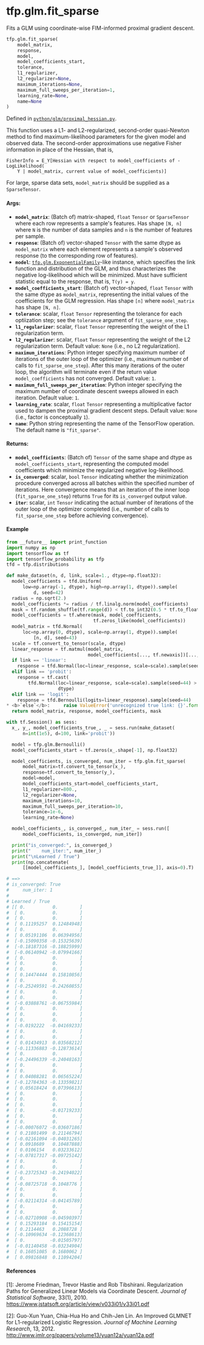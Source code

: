 <div itemscope itemtype="http://developers.google.com/ReferenceObject">
<meta itemprop="name" content="tfp.glm.fit_sparse" />
<meta itemprop="path" content="Stable" />
</div>

# tfp.glm.fit_sparse

Fits a GLM using coordinate-wise FIM-informed proximal gradient descent.

``` python
tfp.glm.fit_sparse(
    model_matrix,
    response,
    model,
    model_coefficients_start,
    tolerance,
    l1_regularizer,
    l2_regularizer=None,
    maximum_iterations=None,
    maximum_full_sweeps_per_iteration=1,
    learning_rate=None,
    name=None
)
```



Defined in [`python/glm/proximal_hessian.py`](https://github.com/tensorflow/probability/tree/master/tensorflow_probability/python/glm/proximal_hessian.py).

<!-- Placeholder for "Used in" -->

This function uses a L1- and L2-regularized, second-order quasi-Newton method
to find maximum-likelihood parameters for the given model and observed data.
The second-order approximations use negative Fisher information in place of
the Hessian, that is,

```none
FisherInfo = E_Y[Hessian with respect to model_coefficients of -LogLikelihood(
    Y | model_matrix, current value of model_coefficients)]
```

For large, sparse data sets, `model_matrix` should be supplied as a
`SparseTensor`.

#### Args:

* <b>`model_matrix`</b>: (Batch of) matrix-shaped, `float` `Tensor` or `SparseTensor`
    where each row represents a sample's features.  Has shape `[N, n]` where
    `N` is the number of data samples and `n` is the number of features per
    sample.
* <b>`response`</b>: (Batch of) vector-shaped `Tensor` with the same dtype as
    `model_matrix` where each element represents a sample's observed response
    (to the corresponding row of features).
* <b>`model`</b>: <a href="../../tfp/glm/ExponentialFamily.md"><code>tfp.glm.ExponentialFamily</code></a>-like instance, which specifies the link
    function and distribution of the GLM, and thus characterizes the negative
    log-likelihood which will be minimized. Must have sufficient statistic
    equal to the response, that is, `T(y) = y`.
* <b>`model_coefficients_start`</b>: (Batch of) vector-shaped, `float` `Tensor` with
    the same dtype as `model_matrix`, representing the initial values of the
    coefficients for the GLM regression.  Has shape `[n]` where `model_matrix`
    has shape `[N, n]`.
* <b>`tolerance`</b>: scalar, `float` `Tensor` representing the tolerance for each
    optiization step; see the `tolerance` argument of `fit_sparse_one_step`.
* <b>`l1_regularizer`</b>: scalar, `float` `Tensor` representing the weight of the L1
    regularization term.
* <b>`l2_regularizer`</b>: scalar, `float` `Tensor` representing the weight of the L2
    regularization term.
    Default value: `None` (i.e., no L2 regularization).
* <b>`maximum_iterations`</b>: Python integer specifying maximum number of iterations
    of the outer loop of the optimizer (i.e., maximum number of calls to
    `fit_sparse_one_step`).  After this many iterations of the outer loop, the
    algorithm will terminate even if the return value `model_coefficients` has
    not converged.
    Default value: `1`.
* <b>`maximum_full_sweeps_per_iteration`</b>: Python integer specifying the maximum
    number of coordinate descent sweeps allowed in each iteration.
    Default value: `1`.
* <b>`learning_rate`</b>: scalar, `float` `Tensor` representing a multiplicative factor
    used to dampen the proximal gradient descent steps.
    Default value: `None` (i.e., factor is conceptually `1`).
* <b>`name`</b>: Python string representing the name of the TensorFlow operation.
    The default name is `"fit_sparse"`.


#### Returns:

* <b>`model_coefficients`</b>: (Batch of) `Tensor` of the same shape and dtype as
    `model_coefficients_start`, representing the computed model coefficients
    which minimize the regularized negative log-likelihood.
* <b>`is_converged`</b>: scalar, `bool` `Tensor` indicating whether the minimization
    procedure converged across all batches within the specified number of
    iterations.  Here convergence means that an iteration of the inner loop
    (`fit_sparse_one_step`) returns `True` for its `is_converged` output
    value.
* <b>`iter`</b>: scalar, `int` `Tensor` indicating the actual number of iterations of
    the outer loop of the optimizer completed (i.e., number of calls to
    `fit_sparse_one_step` before achieving convergence).

#### Example

```python
from __future__ import print_function
import numpy as np
import tensorflow as tf
import tensorflow_probability as tfp
tfd = tfp.distributions

def make_dataset(n, d, link, scale=1., dtype=np.float32):
  model_coefficients = tfd.Uniform(
      low=np.array(-1, dtype), high=np.array(1, dtype)).sample(
          d, seed=42)
  radius = np.sqrt(2.)
  model_coefficients *= radius / tf.linalg.norm(model_coefficients)
  mask = tf.random_shuffle(tf.range(d)) < tf.to_int32(0.5 * tf.to_float(d))
  model_coefficients = tf.where(mask, model_coefficients,
                                tf.zeros_like(model_coefficients))
  model_matrix = tfd.Normal(
      loc=np.array(0, dtype), scale=np.array(1, dtype)).sample(
          [n, d], seed=43)
  scale = tf.convert_to_tensor(scale, dtype)
  linear_response = tf.matmul(model_matrix,
                              model_coefficients[..., tf.newaxis])[..., 0]
  if link == 'linear':
    response = tfd.Normal(loc=linear_response, scale=scale).sample(seed=44)
  elif link == 'probit':
    response = tf.cast(
        tfd.Normal(loc=linear_response, scale=scale).sample(seed=44) > 0,
                   dtype)
  elif link == 'logit':
    response = tfd.Bernoulli(logits=linear_response).sample(seed=44)
* <b>`else`</b>:     raise ValueError('unrecognized true link: {}'.format(link))
  return model_matrix, response, model_coefficients, mask

with tf.Session() as sess:
  x_, y_, model_coefficients_true_, _ = sess.run(make_dataset(
      n=int(1e5), d=100, link='probit'))

  model = tfp.glm.Bernoulli()
  model_coefficients_start = tf.zeros(x_.shape[-1], np.float32)

  model_coefficients, is_converged, num_iter = tfp.glm.fit_sparse(
      model_matrix=tf.convert_to_tensor(x_),
      response=tf.convert_to_tensor(y_),
      model=model,
      model_coefficients_start=model_coefficients_start,
      l1_regularizer=800.,
      l2_regularizer=None,
      maximum_iterations=10,
      maximum_full_sweeps_per_iteration=10,
      tolerance=1e-6,
      learning_rate=None)

  model_coefficients_, is_converged_, num_iter_ = sess.run([
      model_coefficients, is_converged, num_iter])

  print("is_converged:", is_converged_)
  print("    num_iter:", num_iter_)
  print("\nLearned / True")
  print(np.concatenate(
      [[model_coefficients_], [model_coefficients_true_]], axis=0).T)

# ==>
# is_converged: True
#     num_iter: 1
#
# Learned / True
# [[ 0.          0.        ]
#  [ 0.          0.        ]
#  [ 0.          0.        ]
#  [ 0.11195257  0.12484948]
#  [ 0.          0.        ]
#  [ 0.05191106  0.06394956]
#  [-0.15090358 -0.15325639]
#  [-0.18187316 -0.18825999]
#  [-0.06140942 -0.07994166]
#  [ 0.          0.        ]
#  [ 0.          0.        ]
#  [ 0.          0.        ]
#  [ 0.14474444  0.15810856]
#  [ 0.          0.        ]
#  [-0.25249591 -0.24260855]
#  [ 0.          0.        ]
#  [ 0.          0.        ]
#  [-0.03888761 -0.06755984]
#  [ 0.          0.        ]
#  [ 0.          0.        ]
#  [ 0.          0.        ]
#  [-0.0192222  -0.04169233]
#  [ 0.          0.        ]
#  [ 0.          0.        ]
#  [ 0.01434913  0.03568212]
#  [-0.11336883 -0.12873614]
#  [ 0.          0.        ]
#  [-0.24496339 -0.24048163]
#  [ 0.          0.        ]
#  [ 0.          0.        ]
#  [ 0.04088281  0.06565224]
#  [-0.12784363 -0.13359821]
#  [ 0.05618424  0.07396613]
#  [ 0.          0.        ]
#  [ 0.          0.        ]
#  [ 0.          0.        ]
#  [ 0.         -0.01719233]
#  [ 0.          0.        ]
#  [ 0.          0.        ]
#  [-0.00076072 -0.03607186]
#  [ 0.21801499  0.21146794]
#  [-0.02161094 -0.04031265]
#  [ 0.0918689   0.10487888]
#  [ 0.0106154   0.03233612]
#  [-0.07817317 -0.09725142]
#  [ 0.          0.        ]
#  [ 0.          0.        ]
#  [-0.23725343 -0.24194022]
#  [ 0.          0.        ]
#  [-0.08725718 -0.1048776 ]
#  [ 0.          0.        ]
#  [ 0.          0.        ]
#  [-0.02114314 -0.04145789]
#  [ 0.          0.        ]
#  [ 0.          0.        ]
#  [-0.02710908 -0.04590397]
#  [ 0.15293184  0.15415154]
#  [ 0.2114463   0.2088728 ]
#  [-0.10969634 -0.12368613]
#  [ 0.         -0.01505797]
#  [-0.01140458 -0.03234904]
#  [ 0.16051085  0.1680062 ]
#  [ 0.09816848  0.11094204]
```

#### References

[1]: Jerome Friedman, Trevor Hastie and Rob Tibshirani. Regularization Paths
     for Generalized Linear Models via Coordinate Descent. _Journal of
     Statistical Software_, 33(1), 2010.
     https://www.jstatsoft.org/article/view/v033i01/v33i01.pdf

[2]: Guo-Xun Yuan, Chia-Hua Ho and Chih-Jen Lin. An Improved GLMNET for
     L1-regularized Logistic Regression. _Journal of Machine Learning
     Research_, 13, 2012.
     http://www.jmlr.org/papers/volume13/yuan12a/yuan12a.pdf